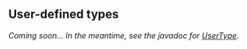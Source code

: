## User-defined types

*Coming soon... In the meantime, see the javadoc for [UserType].*

[UserType]: http://docs.datastax.com/en/drivers/java/3.3/com/datastax/driver/core/UserType.html
